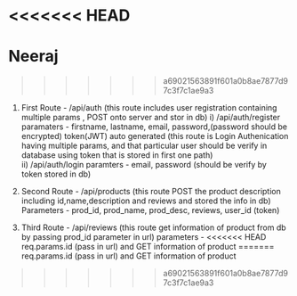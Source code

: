 <<<<<<< HEAD
=======
# Neeraj
>>>>>>> a69021563891f601a0b8ae7877d97c3f7c1ae9a3
1. First Route - /api/auth
			(this route includes user registration containing multiple params , POST onto server and stor in db)
				i) /api/auth/register 
						paramaters - 
							firstname, 
							lastname, 
							email, 
							password,(password should be encrypted) 
							token(JWT) auto generated
			(this route is Login Authenication having multiple params, and that particular user should be verify in database using token that is stored in first one path)							
				ii) /api/auth/login 
						paramters - 
							email, 
							password (should be verify by token stored in db)

2. Second Route - /api/products
			(this route POST the product description including id,name,description and reviews and stored the info in db)
						Parameters - 
							prod_id,
							prod_name,
							prod_desc,
							reviews,
							user_id (token)

3. Third Route - /api/reviews
			(this route get information of product from db by passing prod_id parameter in url)
					parameters -
<<<<<<< HEAD
							req.params.id (pass in url) and GET information of product
=======
							req.params.id (pass in url) and GET information of product
>>>>>>> a69021563891f601a0b8ae7877d97c3f7c1ae9a3
